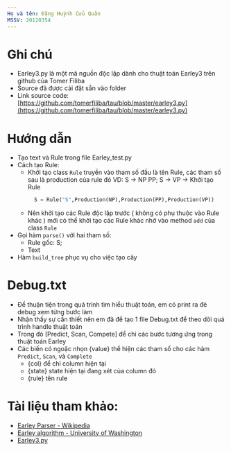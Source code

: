 ```yaml
---
Họ và tên: Đặng Huỳnh Cửu Quân
MSSV: 20120354
---
```


# Ghi chú

- Earley3.py là một mã nguồn độc lập dành cho thuật toán Earley3 trên github của Tomer Filiba
- Source đã được cài đặt sẵn vào folder
- Link source code: [https://github.com/tomerfiliba/tau/blob/master/earley3.py](https://github.com/tomerfiliba/tau/blob/master/earley3.py)

# Hướng dẫn

- Tạo text và Rule trong file Earley_test.py
- Cách tạo Rule:
  - Khởi tạo class `Rule` truyền vào tham số đầu là tên Rule, các tham số sau là production của rule đó
    VD: S -> NP PP; S -> VP
    -> Khởi tạo Rule
    ```python
      S = Rule("S",Production(NP),Production(PP),Production(VP))
    ```
  - Nên khởi tạo các Rule độc lập trước ( không có phụ thuộc vào Rule khác ) mới có thể khởi tạo các Rule khác nhờ vào method `add` của class `Rule`
- Gọi hàm `parse()` với hai tham số:
  - Rule gốc: S;
  - Text
- Hàm `build_tree` phục vụ cho việc tạo cây

# Debug.txt

- Để thuận tiện trong quá trình tìm hiểu thuật toán, em có print ra đẻ debug xem từng bước làm
- Nhận thấy sự cần thiết nên em đã để tạo 1 file Debug.txt để theo dõi quá trình handle thuật toán
- Trong đó [Predict, Scan, Compete] để chỉ các bước tương ứng trong thuật toán Earley
- Các biến có ngoặc nhọn {value} thể hiện các tham số cho các hàm `Predict`, `Scan`, và `Complete`
  - {col} để chỉ column hiện tại
  - {state} state hiện tại đang xét của column đó
  - {rule} tên rule

# Tài liệu tham khảo:

- [Earley Parser - Wikipedia](https://en.wikipedia.org/wiki/Earley_parser)
- [Earley algorithm - University of Washington](https://courses.washington.edu/ling571/ling571_fall_2010/slides/parsing_earley.pdf)
- [Earley3.py](https://github.com/tomerfiliba/tau/blob/master/earley3.py)

